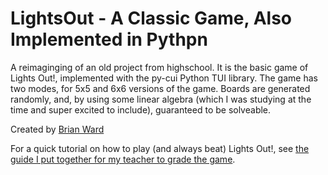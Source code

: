 # LightsOut - A Classic Game, Also Implemented in Pythpn
A reimaginging of an old project from highschool. It is the basic game of Lights Out!, implemented with the py-cui Python TUI library. The game has two modes, for 5x5 and 6x6 versions of the game. Boards are generated randomly, and, by using some linear algebra (which I was studying at the time and super excited to include), guaranteed to be solveable. 

Created by [Brian Ward](https://github.com/wardbrian)

For a quick tutorial on how to play (and always beat) Lights Out!, see [the guide I put together for my teacher to grade the game](/HOW%20TO%20WIN%20LIGHTS%20OUT.txt).